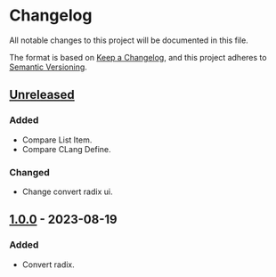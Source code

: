 # Changelog
All notable changes to this project will be documented in this file.

The format is based on [Keep a Changelog](https://keepachangelog.com/en/1.0.0/),
and this project adheres to [Semantic Versioning](https://semver.org/spec/v2.0.0.html).

## [Unreleased]

### Added
 - Compare List Item.
 - Compare CLang Define.

### Changed
 - Change convert radix ui.

## [1.0.0] - 2023-08-19

### Added
 - Convert radix.

[Unreleased]: https://github.com/overdrive1708/SoftwareDevelopmentAssistanceToolkit
[1.0.0]: https://github.com/overdrive1708/SoftwareDevelopmentAssistanceToolkit/releases/tag/v1.0.0
